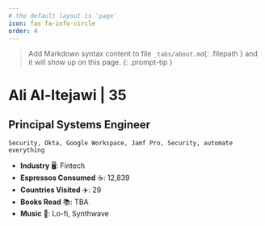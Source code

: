 ```yaml
---
# the default layout is 'page'
icon: fas fa-info-circle
order: 4
---
```


> Add Markdown syntax content to file `_tabs/about.md`{: .filepath } and it will show up on this page.
{: .prompt-tip }

# Ali Al-Itejawi | 35
## Principal Systems Engineer
```
Security, Okta, Google Workspace, Jamf Pro, Security, automate everything
```

- **Industry** 🖥️: Fintech  
- **Espressos Consumed** ☕: 12,839  
- **Countries Visited** ✈️: 29  
- **Books Read** 📚: TBA  
- **Music** 🎵: Lo-fi, Synthwave
